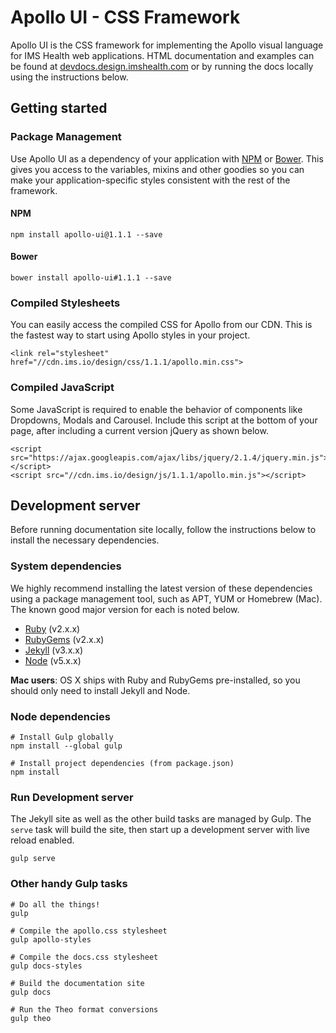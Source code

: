 # Apollo UI - CSS Framework

Apollo UI is the CSS framework for implementing the Apollo visual language for IMS Health web applications.  HTML documentation and examples can be found at [devdocs.design.imshealth.com](http://devdocs.design.imshealth.com) or by running the docs locally using the instructions below.

## Getting started

### Package Management

Use Apollo UI as a dependency of your application with [NPM](http://npmjs.com) or [Bower](http://bower.io).  This gives you access to the variables, mixins and other goodies so you can make your application-specific styles consistent with the rest of the framework.

#### NPM
```
npm install apollo-ui@1.1.1 --save
```

#### Bower
```
bower install apollo-ui#1.1.1 --save
```


### Compiled Stylesheets

You can easily access the compiled CSS for Apollo from our CDN. This is the fastest way to start using Apollo styles in your project.

```
<link rel="stylesheet" href="//cdn.ims.io/design/css/1.1.1/apollo.min.css">
```

### Compiled JavaScript

Some JavaScript is required to enable the behavior of components like Dropdowns, Modals and Carousel. Include this script at the bottom of your page, after including a current version jQuery as shown below.

```
<script src="https://ajax.googleapis.com/ajax/libs/jquery/2.1.4/jquery.min.js"></script>
<script src="//cdn.ims.io/design/js/1.1.1/apollo.min.js"></script>
```


## Development server

Before running documentation site locally, follow the instructions below to install the necessary dependencies.

### System dependencies

We highly recommend installing the latest version of these dependencies using a package management tool, such as APT, YUM or Homebrew (Mac).  The known good major version for each is noted below.

- [Ruby](https://www.ruby-lang.org) (v2.x.x)
- [RubyGems](https://rubygems.org/) (v2.x.x)
- [Jekyll](http://jekyllrb.com/) (v3.x.x)
- [Node](https://nodejs.org) (v5.x.x)

**Mac users**: OS X ships with Ruby and RubyGems pre-installed, so you should only need to install Jekyll and Node.

### Node dependencies

```
# Install Gulp globally
npm install --global gulp

# Install project dependencies (from package.json)
npm install
```

### Run Development server

The Jekyll site as well as the other build tasks are managed by Gulp.  The `serve` task will build the site, then start up a development server with live reload enabled.

```
gulp serve
```

### Other handy Gulp tasks

```
# Do all the things!
gulp

# Compile the apollo.css stylesheet
gulp apollo-styles

# Compile the docs.css stylesheet
gulp docs-styles

# Build the documentation site
gulp docs

# Run the Theo format conversions
gulp theo
```


